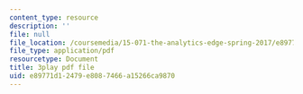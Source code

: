 ```yaml
---
content_type: resource
description: ''
file: null
file_location: /coursemedia/15-071-the-analytics-edge-spring-2017/e89771d12479e8087466a15266ca9870_AByfsx3Dkek.pdf
file_type: application/pdf
resourcetype: Document
title: 3play pdf file
uid: e89771d1-2479-e808-7466-a15266ca9870
---
```

